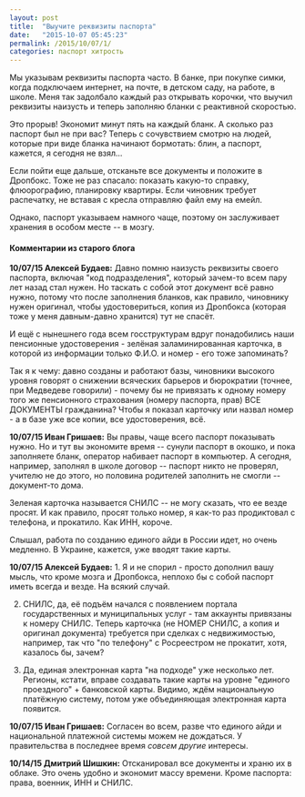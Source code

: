 ```yaml
---
layout: post
title:  "Выучите реквизиты паспорта"
date:   "2015-10-07 05:45:23"
permalink: /2015/10/07/1/
categories: паспорт хитрость
---
```


Мы указывам реквизиты паспорта часто. В банке, при покупке симки,
когда подключаем интернет, на почте, в детском саду, на работе, в
школе. Меня так задолбало каждый раз открывать корочки, что выучил
реквизиты наизусть и теперь заполняю бланки с реактивной скоростью.

Это прорыв! Экономит минут пять на каждый бланк. А сколько раз паспорт
был не при вас? Теперь с сочувствием смотрю на людей, которые при виде
бланка начинают бормотать: блин, а паспорт, кажется, я сегодня не
взял...

Если пойти еще дальше, отсканьте все документы и положите в
Дропбокс. Тоже не раз спасало: показать какую-то справку,
флюорографию, планировку квартиры. Если чиновник требует распечатку,
не вставая с кресла отправляю файл ему на емейл.

Однако, паспорт указываем намного чаще, поэтому он заслуживает
хранения в особом месте -- в мозгу.


#### Комментарии из старого блога


**10/07/15 Алексей Будаев:** Давно помню наизусть реквизиты своего
  паспорта, включая "код подразделения", который зачем-то всем пару
  лет назад стал нужен. Но таскать с собой этот документ всё равно
  нужно, потому что после заполнения бланков, как правило, чиновнику
  нужен оригинал, чтобы удостовериться, копия из Дропбокса (которая
  тоже у меня давным-давно хранится) тут не спасёт.

И ещё с нынешнего года всем госструктурам вдруг понадобились наши
пенсионные удостоверения - зелёная заламинированная карточка, в
которой из информации только Ф.И.О. и номер - его тоже запоминать?

Так я к чему: давно созданы и работают базы, чиновники высокого уровня
говорят о снижении всяческих барьеров и бюрократии (точнее, при
Медведеве говорили) - почему бы не привязать к одному номеру того же
пенсионного страхования (номеру паспорта, прав) ВСЕ ДОКУМЕНТЫ
гражданина? Чтобы я показал карточку или назвал номер - а в базе уже
все копии, все удостоверения, всё.


**10/07/15 Иван Гришаев:** Вы правы, чаще всего паспорт показывать
  нужно. Но и тут вы экономите время -- сунули паспорт в окошко, и
  пока заполняете бланк, оператор набивает паспорт в компьютер. А
  сегодня, например, заполнял в школе договор -- паспорт никто не
  проверял, учителю не до этого, но половина родителей заполнить не
  смогли -- документ-то дома.

Зеленая карточка называется СНИЛС -- не могу сказать, что ее везде
просят. И как правило, просят только номер, я как-то раз продиктовал с
телефона, и прокатило. Как ИНН, короче.

Слышал, работа по созданию единого айди в России идет, но очень
медленно. В Украине, кажется, уже вводят такие карты.


**10/07/15 Алексей Будаев:** 1. Я и не спорил - просто дополнил вашу
  мысль, что кроме мозга и Дропбокса, неплохо бы с собой паспорт иметь
  всегда и везде. На всякий случай.

2. СНИЛС, да, её подъём начался с появлением портала государственных и
   муниципальных услуг - там аккаунты привязаны к номеру СНИЛС. Теперь
   карточка (не НОМЕР СНИЛС, а копия и оригинал документа) требуется
   при сделках с недвижимостью, например, так что "по телефону" с
   Росреестром не прокатит, хотя, казалось бы, зачем?

3. Да, единая электронная карта "на подходе" уже несколько
   лет. Регионы, кстати, вправе создавать такие карты на уровне
   "единого проездного" + банковской карты. Видимо, ждём национальную
   платёжную систему, потом уже объединяющая электронная карта
   появится.


**10/07/15 Иван Гришаев:** Согласен во всем, разве что единого айди и
  национальной платежной системы можем не дождаться. У правительства в
  последнее время *совсем другие* интересы.


**10/14/15 Дмитрий Шишкин:** Отсканировал все документы и храню их в
  облаке. Это очень удобно и экономит массу времени. Кроме паспорта:
  права, военник, ИНН и СНИЛС.
